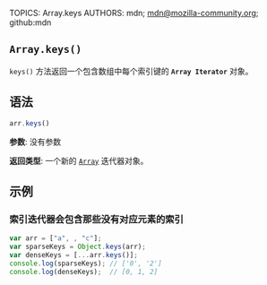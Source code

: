 TOPICS: Array.keys
AUTHORS: mdn; mdn@mozilla-community.org; github:mdn

## `Array.keys()`

`keys()` 方法返回一个包含数组中每个索引键的 **`Array Iterator`** 对象。

## 语法

```javascript
arr.keys()
```

**参数**: 没有参数

**返回类型**: 一个新的 [`Array`](/zh-hans/webfrontend/Array) 迭代器对象。

## 示例

### 索引迭代器会包含那些没有对应元素的索引

```javascript
var arr = ["a", , "c"];
var sparseKeys = Object.keys(arr);
var denseKeys = [...arr.keys()];
console.log(sparseKeys); // ['0', '2']
console.log(denseKeys);  // [0, 1, 2]
```
